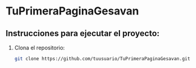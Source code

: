 # TuPrimeraPaginaGesavan

## Instrucciones para ejecutar el proyecto:

1. Clona el repositorio:
   ```bash
   git clone https://github.com/tuusuario/TuPrimeraPaginaGesavan.git